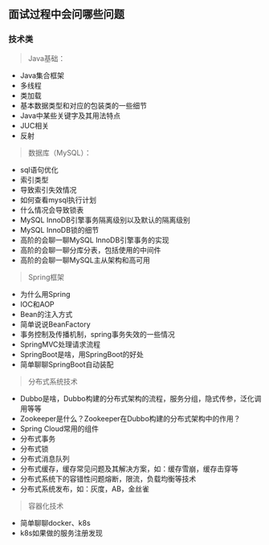 ## 面试过程中会问哪些问题


### 技术类

> Java基础：

- Java集合框架
- 多线程
- 类加载
- 基本数据类型和对应的包装类的一些细节
- Java中某些关键字及其用法特点
- JUC相关
- 反射

> 数据库（MySQL）：

- sql语句优化
- 索引类型
- 导致索引失效情况
- 如何查看mysql执行计划
- 什么情况会导致锁表
- MySQL InnoDB引擎事务隔离级别以及默认的隔离级别
- MySQL InnoDB锁的细节
- 高阶的会聊一聊MySQL InnoDB引擎事务的实现
- 高阶的会聊一聊分库分表，包括使用的中间件
- 高阶的会聊一聊MySQL主从架构和高可用

> Spring框架

- 为什么用Spring
- IOC和AOP
- Bean的注入方式
- 简单说说BeanFactory
- 事务控制及传播机制，spring事务失效的一些情况
- SpringMVC处理请求流程
- SpringBoot是啥，用SpringBoot的好处
- 简单聊聊SpringBoot自动装配

> 分布式系统技术

- Dubbo是啥，Dubbo构建的分布式架构的流程，服务分组，隐式传参，泛化调用等等
- Zookeeper是什么？Zookeeper在Dubbo构建的分布式架构中的作用？
- Spring Cloud常用的组件
- 分布式事务
- 分布式锁
- 分布式消息队列
- 分布式缓存，缓存常见问题及其解决方案，如：缓存雪崩，缓存击穿等
- 分布式系统下的容错性问题熔断，限流，负载均衡等技术
- 分布式系统发布，如：灰度，AB，金丝雀

> 容器化技术

- 简单聊聊docker、k8s
- k8s如果做的服务注册发现